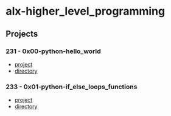 # alx-higher_level_programming
## Projects
### 231 - 0x00-python-hello_world
* [project](https://alx-intranet.hbtn.io/projects/231)
* [directory](https://github.com/girumtim/alx-higher_level_programming/tree/main/0x00-python-hello_world)
### 233 - 0x01-python-if_else_loops_functions
* [project](https://alx-intranet.hbtn.io/projects/233)
* [directory](https://github.com/girumtim/alx-higher_level_programming/tree/main/0x01-python-if_else_loops_functions)
